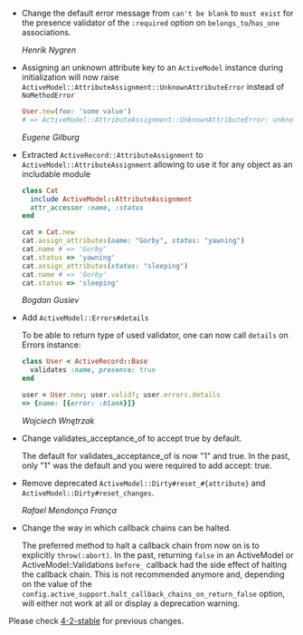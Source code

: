 *   Change the default error message from `can't be blank` to `must exist` for
    the presence validator of the `:required` option on `belongs_to`/`has_one` associations.

    *Henrik Nygren*

*   Assigning an unknown attribute key to an `ActiveModel` instance during initialization
    will now raise `ActiveModel::AttributeAssignment::UnknownAttributeError` instead of
    `NoMethodError`

    ```ruby
    User.new(foo: 'some value')
    # => ActiveModel::AttributeAssignment::UnknownAttributeError: unknown attribute 'foo' for User.
    ```

    *Eugene Gilburg*

*   Extracted `ActiveRecord::AttributeAssignment` to `ActiveModel::AttributeAssignment`
    allowing to use it for any object as an includable module

    ``` ruby
    class Cat
      include ActiveModel::AttributeAssignment
      attr_accessor :name, :status
    end

    cat = Cat.new
    cat.assign_attributes(name: "Gorby", status: "yawning")
    cat.name # => 'Gorby'
    cat.status => 'yawning'
    cat.assign_attributes(status: "sleeping")
    cat.name # => 'Gorby'
    cat.status => 'sleeping'
    ```

    *Bogdan Gusiev*

*   Add `ActiveModel::Errors#details`

    To be able to return type of used validator, one can now call `details`
    on Errors instance:

    ```ruby
    class User < ActiveRecord::Base
      validates :name, presence: true
    end
    ```

    ```ruby
    user = User.new; user.valid?; user.errors.details
    => {name: [{error: :blank}]}
    ```

    *Wojciech Wnętrzak*

*   Change validates_acceptance_of to accept true by default.

    The default for validates_acceptance_of is now "1" and true.
    In the past, only "1" was the default and you were required to add
    accept: true.

*   Remove deprecated `ActiveModel::Dirty#reset_#{attribute}` and
    `ActiveModel::Dirty#reset_changes`.

    *Rafael Mendonça França*

*   Change the way in which callback chains can be halted.

    The preferred method to halt a callback chain from now on is to explicitly
    `throw(:abort)`.
    In the past, returning `false` in an ActiveModel or ActiveModel::Validations
    `before_` callback had the side effect of halting the callback chain.
    This is not recommended anymore and, depending on the value of the
    `config.active_support.halt_callback_chains_on_return_false` option, will
    either not work at all or display a deprecation warning.


Please check [4-2-stable](https://github.com/rails/rails/blob/4-2-stable/activemodel/CHANGELOG.md) for previous changes.

